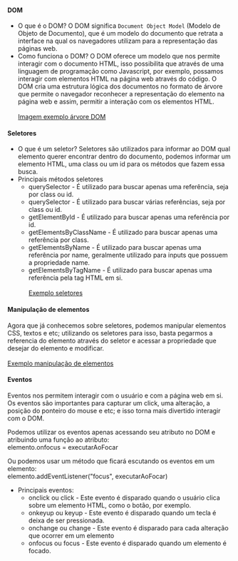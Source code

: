 #### DOM

- O que é o DOM?
  O DOM significa `Document Object Model` (Modelo de Objeto de Documento), que é um modelo do documento que retrata a interface na qual os navegadores utilizam para a representação das páginas web.
- Como funciona o DOM?
  O DOM oferece um modelo que nos permite interagir com o documento HTML, isso possibilita que através de uma linguagem de programação como Javascript, por exemplo, possamos interagir com elementos HTML na página web através do código.
  O DOM cria uma estrutura lógica dos documentos no formato de árvore que permite o navegador reconhecer a representação do elemento na página web e assim, permitir a interação com os elementos HTML.
  <br /><br /> [Imagem exemplo árvore DOM](../images/dom.jpeg)

#### Seletores

- O que é um seletor?
  Seletores são utilizados para informar ao DOM qual elemento querer encontrar dentro do documento, podemos informar um elemento HTML, uma class ou um id para os métodos que fazem essa busca.
- Principais métodos seletores
  - querySelector - É utilizado para buscar apenas uma referência, seja por class ou id.
  - querySelector - É utilizado para buscar várias referências, seja por class ou id.
  - getElementById - É utilizado para buscar apenas uma referência por id.
  - getElementsByClassName - É utilizado para buscar apenas uma referência por class.
  - getElementsByName - É utilizado para buscar apenas uma referência por name, geralmente utilizado para inputs que possuem a propriedade name.
  - getElementsByTagName - É utilizado para buscar apenas uma referência pela tag HTML em si.
    <br /><br /> [Exemplo seletores](./selectors.js)

#### Manipulação de elementos

Agora que já conhecemos sobre seletores, podemos manipular elementos CSS, textos e etc; utilizando os seletores para isso, basta pegarmos a referencia do elemento através do seletor e acessar a propriedade que desejar do elemento e modificar.
<br /><br /> [Exemplo manipulação de elementos](./manipulacao-elementos.js)

#### Eventos

Eventos nos permitem interagir com o usuário e com a página web em si. Os eventos são importantes para capturar um click, uma alteração, a posição do ponteiro do mouse e etc; e isso torna mais divertido interagir com o DOM.

Podemos utilizar os eventos apenas acessando seu atributo no DOM e atribuindo uma função ao atributo:
<br />
elemento.onfocus = executarAoFocar

Ou podemos usar um método que ficará escutando os eventos em um elemento:
<br />
elemento.addEventListener("focus", executarAoFocar)

- Principais eventos:
  - onclick ou click - Este evento é disparado quando o usuário clica sobre um elemento HTML, como o botão, por exemplo.
  - onkeyup ou keyup - Este evento é disparado quando um tecla é deixa de ser pressionada.
  - onchange ou change - Este evento é disparado para cada alteração que ocorrer em um elemento
  - onfocus ou focus - Este evento é disparado quando um elemento é focado.
